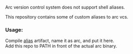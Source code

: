 Arc version control system does not support shell aliases.

This repository contains some of custom aliases to arc vcs.

### Usage:
Compile [alias](http://github.com/yantonov/alias) artifact, name it as arc, and put it here.  
Add this repo to PATH in front of the actual arc binary.
